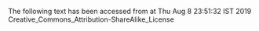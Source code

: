 The following text has been accessed from at Thu Aug 8 23:51:32 IST 2019
Creative_Commons_Attribution-ShareAlike_License

